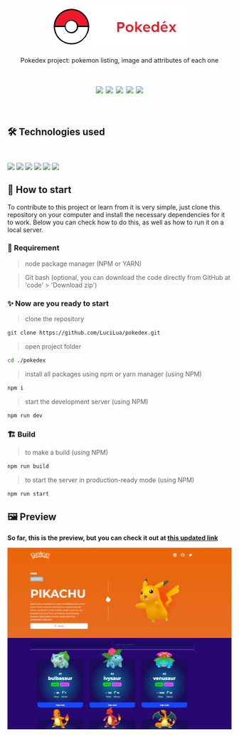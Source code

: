 <p align="center"><img src="large.png"></p>
<p align="center">Pokedex project: pokemon listing, image and attributes of each one</p>
<h1 align="center">
<img src="https://img.shields.io/apm/l/react?style=flat-square"> <img src="https://img.shields.io/github/stars/LuciLua/pokedex?style=flat-square">
<img src="https://img.shields.io/github/last-commit/LuciLua/pokedex?style=flat-square"> <img src="https://img.shields.io/github/commit-activity/w/LuciLua/pokedex?style=flat-square"> <img src="https://img.shields.io/github/languages/code-size/LuciLua/pokedex">

</br>
</h1>
</br>

## 🛠 Technologies used

</br>

<img src="https://img.shields.io/badge/HTML5-E34F26?style=for-the-badge&logo=html5&logoColor=white"> <img src="https://img.shields.io/badge/JavaScript-F7DF1E?style=for-the-badge&logo=javascript&logoColor=black">  <img src="https://img.shields.io/badge/Sass-CC6699?style=for-the-badge&logo=sass&logoColor=white"> 
<img src="https://img.shields.io/badge/React-20232A?style=for-the-badge&logo=react&logoColor=61DAFB"> 
<img src="https://img.shields.io/badge/next.js-000000?style=for-the-badge&logo=nextdotjs&logoColor=white">
<img src="https://img.shields.io/badge/Next-black?style=for-the-badge&logo=next.js&logoColor=white">

## 🚀 How to start

To contribute to this project or learn from it is very simple, just clone this repository on your computer and install the necessary dependencies for it to work. Below you can check how to do this, as well as how to run it on a local server.

### 📌 Requirement

> node package manager (NPM or YARN)

> Git bash (optional, you can download the code directly from GitHub at 'code' > 'Download zip')

### ✨ Now are you ready to start 

> clone the repository
```bash
git clone https://github.com/LuciLua/pokedex.git
```

> open project folder
 ```bash
cd ./pokedex
```

> install all packages using npm or yarn manager (using NPM)
```bash
npm i
```

> start the development server (using NPM)
```bash
npm run dev
```

### 🏗 Build 

> to make a build (using NPM)
```bash
npm run build
```

> to start the server in production-ready mode (using NPM)
```bash
npm run start
```


## 🖼 Preview

**So far, this is the preview, but you can check it out at [this updated link](https://pokedeex.vercel.app/)**

<img src="preview.png"/>
